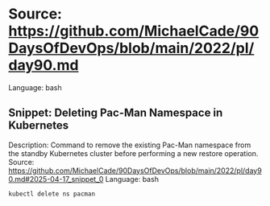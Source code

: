 # Source: https://github.com/MichaelCade/90DaysOfDevOps/blob/main/2022/pl/day90.md
Language: bash

## Snippet: Deleting Pac-Man Namespace in Kubernetes
Description: Command to remove the existing Pac-Man namespace from the standby Kubernetes cluster before performing a new restore operation.
Source: https://github.com/MichaelCade/90DaysOfDevOps/blob/main/2022/pl/day90.md#2025-04-17_snippet_0
Language: bash

```bash
kubectl delete ns pacman
```